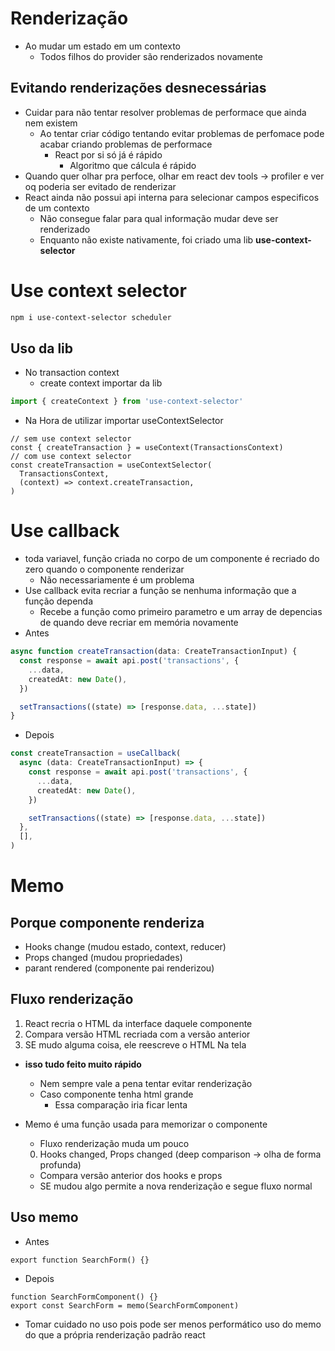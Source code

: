 # Renderização
- Ao mudar um estado em um contexto
  - Todos filhos do provider são renderizados novamente

## Evitando renderizações desnecessárias
- Cuidar para não tentar resolver problemas de performace que ainda nem existem
  - Ao tentar criar código tentando evitar problemas de perfomace pode acabar criando problemas de performace
    - React por si só já é rápido
      - Algoritmo que cálcula é rápido
- Quando quer olhar pra perfoce, olhar em react dev tools -> profiler e ver oq poderia ser evitado de renderizar
- React ainda não possui api interna para selecionar campos especificos de um contexto
  - Não consegue falar para qual informação mudar deve ser renderizado
  - Enquanto não existe nativamente, foi criado uma lib **use-context-selector**


# Use context selector
```sh
npm i use-context-selector scheduler
```

## Uso da lib
- No transaction context
  - create context importar da lib
```ts
import { createContext } from 'use-context-selector'
```
- Na Hora de utilizar importar useContextSelector
```tsx
// sem use context selector
const { createTransaction } = useContext(TransactionsContext)
// com use context selector
const createTransaction = useContextSelector(
  TransactionsContext,
  (context) => context.createTransaction,
)
```

# Use callback
- toda variavel, função criada no corpo de um componente é recriado do zero quando o componente renderizar
  - Não necessariamente é um problema
- Use callback evita recriar a função se nenhuma informação que a função dependa
  - Recebe a função como primeiro parametro e um array de depencias de quando deve recriar em memória novamente
- Antes
```ts
async function createTransaction(data: CreateTransactionInput) {
  const response = await api.post('transactions', {
    ...data,
    createdAt: new Date(),
  })

  setTransactions((state) => [response.data, ...state])
}
```
- Depois
```ts
const createTransaction = useCallback(
  async (data: CreateTransactionInput) => {
    const response = await api.post('transactions', {
      ...data,
      createdAt: new Date(),
    })

    setTransactions((state) => [response.data, ...state])
  },
  [],
)
```

# Memo
## Porque componente renderiza
- Hooks change (mudou estado, context, reducer)
- Props changed (mudou propriedades)
- parant rendered (componente pai renderizou)

## Fluxo renderização
1. React recria o HTML da interface daquele componente
2. Compara versão HTML recriada com a versão anterior
3. SE mudo alguma coisa, ele reescreve o HTML Na tela
- **isso tudo feito muito rápido**
  - Nem sempre vale a pena tentar evitar renderização
  - Caso componente tenha html grande
    - Essa comparação iria ficar lenta

- Memo é uma função usada para memorizar o componente
  - Fluxo renderização muda um pouco
  0. Hooks changed, Props changed (deep comparison -> olha de forma profunda)
    - Compara versão anterior dos hooks e props
    - SE mudou algo permite a nova renderização e segue fluxo normal

## Uso memo
- Antes
```tsx
export function SearchForm() {}
```
  
- Depois
```tsx
function SearchFormComponent() {}
export const SearchForm = memo(SearchFormComponent)
```
  
- Tomar cuidado no uso pois pode ser menos performático uso do memo do que a própria renderização padrão react